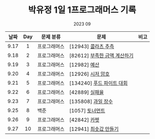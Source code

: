 <div align="center">
  
# 박유정 1일 1프로그래머스 기록
2023 09

| 날짜 | Day | 문제 분류    | 문제                                                  | 비고 |
| :--: | :-: | ------------ | ----------------------------------------------------- | ---- |
| 9.17 |  1  | 프로그래머스 | [12943] [콜라츠 추측](./3주차/0917)            |      |
| 9.18 |  2  | 프로그래머스 | [82612] [부족한 금액 계산하기](./4주차/0918/)            |      |
| 9.19 |  3  | 프로그래머스 | [12982] [예산](./4주차/0919/)            |      |
| 9.20 |  4  | 프로그래머스 | [12926] [시저 암호](./4주차/0920/)            |      |
| 9.21 |  5  | 프로그래머스 | [134240] [푸드 파이트 대회](./4주차/0921/)            |      |
| 9.22 |  6  | 프로그래머스 | [42889] [실패율](./4주차/0922/)            |      |
| 9.23 |  7  | 프로그래머스 | [135808] [과일 장수](./4주차/0923/)            |      |
| 9.25 |  8  | 백준 | [1057] [토너먼트](./5주차/0925/)            |      |
| 9.26 |  9  | 프로그래머스 | [42842] [카펫](./5주차/0926/)            |      |
| 9.27 |  10  | 프로그래머스 | [12941] [최솟값 만들기](./5주차/0927/)            |      |


</div>

